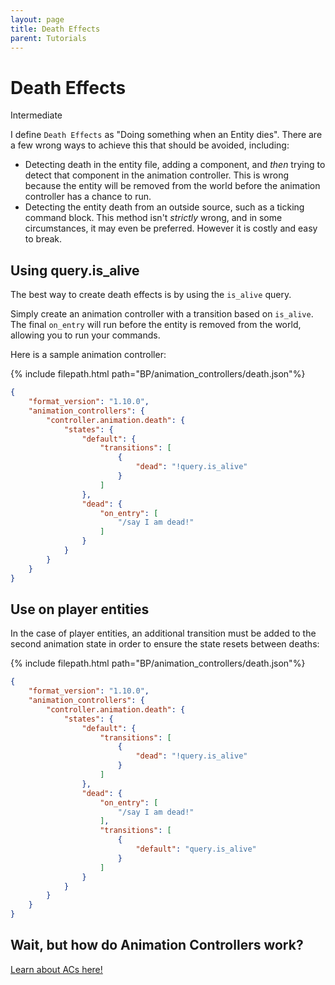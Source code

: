 ```yaml
---
layout: page
title: Death Effects
parent: Tutorials
---
```


# Death Effects

<Label color="yellow">Intermediate</Label>

I define `Death Effects` as "Doing something when an Entity dies". There are a few wrong ways to achieve this that should be avoided, including:
 - Detecting death in the entity file, adding a component, and *then* trying to detect that component in the animation controller. This is wrong because the entity will be removed from the world before the animation controller has a chance to run.  
 - Detecting the entity death from an outside source, such as a ticking command block. This method isn't *strictly* wrong, and in some circumstances, it may even be preferred. However it is costly and easy to break.

## Using query.is_alive

The best way to create death effects is by using the `is_alive` query.

Simply create an animation controller with a transition based on `is_alive`. The final `on_entry` will run before the entity is removed from the world, allowing you to run your commands.

Here is a sample animation controller:

{% include filepath.html path="BP/animation_controllers/death.json"%}
```json
{
    "format_version": "1.10.0",
    "animation_controllers": {
        "controller.animation.death": {
            "states": {
                "default": {
                    "transitions": [
                        {
                            "dead": "!query.is_alive"
                        }
                    ]
                },
                "dead": {
                    "on_entry": [
                        "/say I am dead!"
                    ]
                }
            }
        }
    }
}
```

## Use on player entities

In the case of player entities, an additional transition must be added to the second animation state in order to ensure the state resets between deaths:

{% include filepath.html path="BP/animation_controllers/death.json"%}

```json
{
    "format_version": "1.10.0",
    "animation_controllers": {
        "controller.animation.death": {
            "states": {
                "default": {
                    "transitions": [
                        {
                            "dead": "!query.is_alive"
                        }
                    ]
                },
                "dead": {
                    "on_entry": [
                        "/say I am dead!"
                    ],
                    "transitions": [
                        {
                            "default": "query.is_alive"
                        }
                    ]
                }
            }
        }
    }
}
```
## Wait, but how do Animation Controllers work?

[Learn about ACs here!](https://wiki.bedrock.dev/concepts/animation-controllers)
